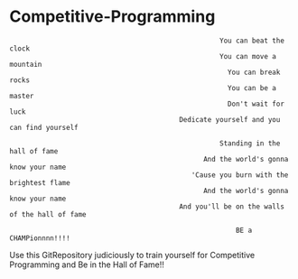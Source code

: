 # Competitive-Programming

                                                        You can beat the clock
                                                        You can move a mountain
                                                          You can break rocks
                                                          You can be a master
                                                          Don't wait for luck
                                              Dedicate yourself and you can find yourself
                                      
                                                        Standing in the hall of fame
                                                    And the world's gonna know your name
                                                 'Cause you burn with the brightest flame
                                                    And the world's gonna know your name
                                              And you'll be on the walls of the hall of fame
                                              
                                                            BE a CHAMPionnnn!!!!
                                                            
 Use this GitRepository judiciously to train yourself for Competitive Programming and Be in the Hall of Fame!!
 
  

